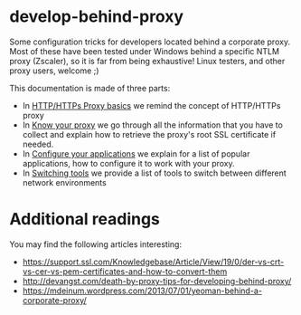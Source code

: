 # develop-behind-proxy
Some configuration tricks for developers located behind a corporate proxy. Most of these have been tested under Windows behind a specific NTLM proxy (Zscaler), so it is far from being exhaustive! Linux testers, and other proxy users, welcome ;) 

This documentation is made of three parts:
* In [HTTP/HTTPs Proxy basics](basics) we remind the concept of HTTP/HTTPs proxy
* In [Know your proxy](know_your_proxy) we go through all the information that you have to collect and explain how to retrieve the proxy's root SSL certificate if needed.
* In [Configure your applications](configure_apps) we explain for a list of popular applications, how to configure it to work with your proxy.
* In [Switching tools](switching) we provide a list of tools to switch between different network environments

# Additional readings

You may find the following articles interesting:
* https://support.ssl.com/Knowledgebase/Article/View/19/0/der-vs-crt-vs-cer-vs-pem-certificates-and-how-to-convert-them
* http://devangst.com/death-by-proxy-tips-for-developing-behind-proxy/ 
* https://mdeinum.wordpress.com/2013/07/01/yeoman-behind-a-corporate-proxy/ 

